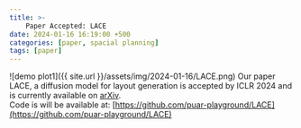 ```yaml
---
title: >-
    Paper Accepted: LACE
date: 2024-01-16 16:19:00 +500
categories: [paper, spacial planning]
tags: [paper]
---
```

![demo plot1]({{ site.url }}/assets/img/2024-01-16/LACE.png)
Our paper LACE, a diffusion model for layout generation is accepted by ICLR 2024 and is currently available on [arXiv](https://arxiv.org/abs/2402.04754). <br />
Code is will be available at: [https://github.com/puar-playground/LACE](https://github.com/puar-playground/LACE)




